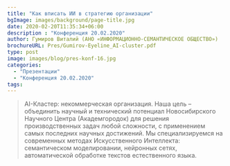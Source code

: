 ```yaml
---
title: "Как вписать ИИ в стратегию организации"
bgImage: images/background/page-title.jpg
date: 2020-02-20T11:35:34+06:00
description : "Конференция 20.02.2020"
author: Гумиров Виталий (АНО «ИНФОРМАЦИОННО-СЕМАНТИЧЕСКОЕ ОБЩЕСТВО»)
brochureURL: Pres/Gumirov-Eyeline_AI-cluster.pdf
type: post
image: images/blog/pres-konf-16.jpg
categories: 
  - "Презентации"
  - "Конференция 20.02.2020"
tags:
---
```


>AI-Кластер: некоммерческая организация. Наша цель – объединить научный и технический потенциал Новосибирского Научного Центра (Академгородок) для решения производственных задач любой сложности, с применением самых последних научных достижений. Мы специализируемся на современных методах Искусственного Интеллекта: семантическом моделировании, нейронных сетях, автоматической обработке текстов естественного языка.
